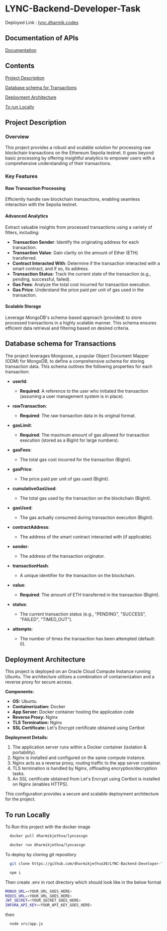# LYNC-Backend-Developer-Task

Deployed Link : [lync.dharmik.codes](https://lync.dharmik.codes)

## Documentation of APIs

[Documentation](https://documenter.getpostman.com/view/26216494/2sA3BhduRL)

## Contents

[Project Description](#project-description)

[Database schema for Transactions](#database-schema-for-transactions)

[Deployment Architecture](#deployment-architecture)

[To run Locally](#to-run-locally)

## Project Description

### Overview
This project provides a robust and scalable solution for processing raw blockchain transactions on the Ethereum Sepolia testnet. It goes beyond basic processing by offering insightful analytics to empower users with a comprehensive understanding of their transactions.

### **Key Features**

#### **Raw Transaction Processing**
Efficiently handle raw blockchain transactions, enabling seamless interaction with the Sepolia testnet.

#### **Advanced Analytics**
Extract valuable insights from processed transactions using a variety of filters, including:

- **Transaction Sender**: Identify the originating address for each transaction.
- **Transaction Value**: Gain clarity on the amount of Ether (ETH) transferred.
- **Contract Interacted With**: Determine if the transaction interacted with a smart contract, and if so, its address.
- **Transaction Status**: Track the current state of the transaction (e.g., pending, successful, failed).
- **Gas Fees**: Analyze the total cost incurred for transaction execution.
- **Gas Price**: Understand the price paid per unit of gas used in the transaction.

#### **Scalable Storage**
Leverage MongoDB's schema-based approach (provided) to store processed transactions in a highly scalable manner. This schema ensures efficient data retrieval and filtering based on desired criteria.

## Database schema for Transactions

The project leverages Mongoose, a popular Object Document Mapper (ODM) for MongoDB, to define a comprehensive schema for storing transaction data. This schema outlines the following properties for each transaction:

- **userId**: 
  - **Required**: A reference to the user who initiated the transaction (assuming a user management system is in place).
  
- **rawTransaction**: 
  - **Required**: The raw transaction data in its original format.
  
- **gasLimit**: 
  - **Required**: The maximum amount of gas allowed for transaction execution (stored as a BigInt for large numbers).
  
- **gasFees**: 
  - The total gas cost incurred for the transaction (BigInt).
  
- **gasPrice**: 
  - The price paid per unit of gas used (BigInt).
  
- **cumulativeGasUsed**: 
  - The total gas used by the transaction on the blockchain (BigInt).
  
- **gasUsed**: 
  - The gas actually consumed during transaction execution (BigInt).
  
- **contractAddress**: 
  - The address of the smart contract interacted with (if applicable).
  
- **sender**: 
  - The address of the transaction originator.
  
- **transactionHash**: 
  - A unique identifier for the transaction on the blockchain.
  
- **value**: 
  - **Required**: The amount of ETH transferred in the transaction (BigInt).
  
- **status**: 
  - The current transaction status (e.g., "PENDING", "SUCCESS", "FAILED", "TIMED_OUT").
  
- **attempts**: 
  - The number of times the transaction has been attempted (default: 0).


## Deployment Architecture

This project is deployed on an Oracle Cloud Compute Instance running Ubuntu. The architecture utilizes a combination of containerization and a reverse proxy for secure access.

**Components:**

* **OS:** Ubuntu
* **Containerization:** Docker
* **App Server:** Docker container hosting the application code
* **Reverse Proxy:** Nginx
* **TLS Termination:** Nginx
* **SSL Certificate:** Let's Encrypt certificate obtained using Certbot

**Deployment Details:**

1. The application server runs within a Docker container (isolation & portability).
2. Nginx is installed and configured on the same compute instance.
3. Nginx acts as a reverse proxy, routing traffic to the app server container.
4. TLS termination is handled by Nginx, offloading encryption/decryption tasks.
5. An SSL certificate obtained from Let's Encrypt using Certbot is installed on Nginx (enables HTTPS).

This configuration provides a secure and scalable deployment architecture for the project.


## To run Locally

To Run this project with the docker image

```bash
  docker pull dharmikjethva/lyncassgn
```

```bash
  docker run dharmikjethva/lyncassgn
```
To deploy by cloning git repository

```bash
  git clone https://github.com/dharmikjethva30/LYNC-Backend-Developer-Task.git
```
```bash
  npm i
```
Then create .env in root directory which should look like in the below format

```bash
MONGO_URL=<YOUR_URL_GOES_HERE>
REDIS_URL=<YOUR_URL_GOES_HERE>
JWT_SECRET=<YOUR_SECRET_GOES_HERE>
INFURA_API_KEY=<YOUR_API_KEY_GOES_HERE>
```

then

```bash
  node src/app.js
```


